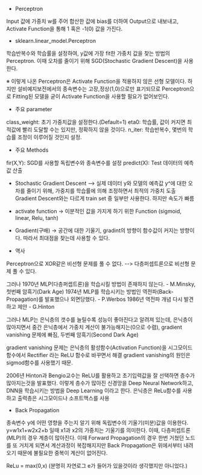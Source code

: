 
* Perceptron

Input 값에 가중치 w를 주어 합산한 값에 bias를 더하여 Output으로 내보내고, Activate Function을 통해 1 혹은 -1(0) 값을 가진다. 


* sklearn.linear_model.Perceptron

학습반복수와 학습률을 설정하여, y값에 가장 fit한 가중치 값을 찾는 방법의 Perceptron.
이때 오차를 줄이기 위해 SGD(Stochastic Gradient Descent)을 사용한다.


※ 이렇게 나온 Perceptron은 Activate Function을 적용하지 않은 선형 모델이다.
하지만 설비예지보전에서의 종속변수는 고장,정상(1,0)으로만 표기되므로 
Perceptron으로 Fitting된 모델을 굳이 Activate Function을 사용할 필요가 없어보인다.


- 주요 parameter 

class_weight: 초기 가중치값을 설정한다.(Default=1)
eta0: 학습률, 값이 커지면 최적값에 빨리 도달할 수는 있지만, 정확하지 않을 것이다. 
n_iter: 학습반복수, 몇번의 학습률 조정이 이루어질 것인지 설정. 

- 주요 Methods

fir(X,Y): SGD를 사용할 독립변수와 종속변수를 설정
predict(X): Test 데이터의 예측값 산출



* Stochastic Gradient Descent
--> 실제 데이터 y와 모델의 예측값 y^에 대한 오차를 줄이기 위해, 가중치를 학습률에 의해 조정하면서 최적의 가중치 도출
Gradient Descent와는 다르게 train set 중 일부만 사용한다. 하지만 속도가 빠름

* activate function 
-> 이분적인 값을 가지게 하기 위한 Function (sigmoid, linear, Relu, tanh)

* Gradient(구배)
-> 공간에 대한 기울기, gradint의 방향이 함수값이 커지는 방향이다. 따라서 최대점을 찾는데 사용할 수 있다.





* 역사

Perceptron으로 XOR같은 비선형 문제를 풀 수 없다.
--> 다층퍼셉트론으로 비선형 문제 풀 수 있다.

그러나 
1970년 MLP(다층퍼셉트론)을 학습시킬 방법이 존재하지 않는다. - M.Minsky, 첫번째 암흑기(Dark Age)
1974년 MLP를 학습시키는 방법인 역전파(Back-Propagation)를 발표했으나 외면당했다. - P.Werbos
1986년 역전파 개념 다시 발견하고 제안 - G.Hinton 

그러나 
MLP는 은닉층의 갯수를 늘릴수록 성능이 좋아진다고 알려져 있는데, 은닉층이 많아지면서 중간 은닉층에서 가중치 계산이
불가능해지는(0으로 수렴), gradient vanishing 문제에 빠짐, 두번째 암흑기(Second Dark Age)

gradient vanishing 문제는 은닉층의 활성함수(Activation Function)을 시그모이드 함수에서 Rectifier 라는 ReLU 함수로 바꾸면서 해결
gradient vanishing의 원인은 sigmod함수를 사용했기 때문.

2006년 Hinton과 Bengio교수는 ReLU를 활용하고 초기입력값을 잘 선택하면 층수가 많아지는것을 발표했다. 
이렇게 층수가 많아진 신경망을 Deep Neural Network하고, DNN을 학습시키는 방법을 Deep Learning 이라고 한다.
은닉층은 ReLu함수를 사용하고 출력층은 시그모이드나 소프트맥스를 사용

* Back Propagation

종속변수 y에 어떤 영향을 주는지 알기 위해 독립변수의 기울기(미분)값을 이용한다.
y=w1x1+w2x2+b 일때 x1과 x2의 가중치는 기울기를 의미한다. 이때, 다층퍼셉트론(MLP)의 경우 계층이 많아진다.
이때 Forward Propagation의 경우 한번 거쳤던 노드를 또 거치게 되면서 계산과정이 복잡해지지만
Back Propagation은 위에서부터 내려오기 때문에 불필요한 중복이 계산이 없어진다.


ReLu = max(0,x) (분명히 자연로그 e가 들어가 있을것이라 생각했지만 아니었다.)










